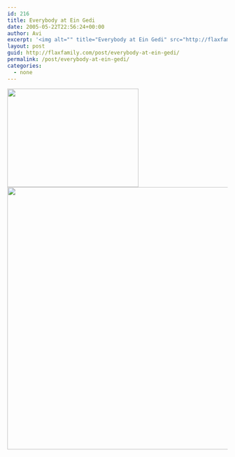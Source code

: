 ```yaml
---
id: 216
title: Everybody at Ein Gedi
date: 2005-05-22T22:56:24+00:00
author: Avi
excerpt: '<img alt="" title="Everybody at Ein Gedi" src="http://flaxfamily.com/uploads/Everybody at Ein Gedi-thumbnail.jpg" width="300" height="225" />'
layout: post
guid: http://flaxfamily.com/post/everybody-at-ein-gedi/
permalink: /post/everybody-at-ein-gedi/
categories:
  - none
---
```

<img alt="" title="Everybody at Ein Gedi" src="http://flaxfamily.com/uploads/Everybody at Ein Gedi-thumbnail.jpg" width="300" height="225" />
  
<!--more-->


  
<img alt="" title="Everybody at Ein Gedi" src="http://flaxfamily.com/uploads/Everybody at Ein Gedi.jpg" width="800" height="600" />